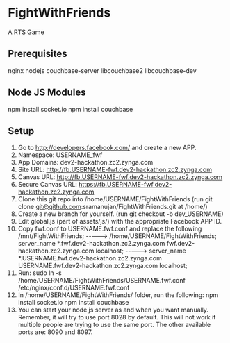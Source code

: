 FightWithFriends
================

A RTS Game


Prerequisites
-------------
nginx
nodejs
couchbase-server
libcouchbase2
libcouchbase-dev


Node JS Modules
---------------
npm install socket.io
npm install couchbase


Setup
-----
1. Go to http://developers.facebook.com/ and create a new APP.
2. Namespace: USERNAME_fwf
3. App Domains: dev2-hackathon.zc2.zynga.com
4. Site URL: http://fb.USERNAME-fwf.dev2-hackathon.zc2.zynga.com
5. Canvas URL: http://fb.USERNAME-fwf.dev2-hackathon.zc2.zynga.com
6. Secure Canvas URL: https://fb.USERNAME-fwf.dev2-hackathon.zc2.zynga.com
7. Clone this git repo into /home/USERNAME/FightWithFriends (run git clone git@github.com:sramanujan/FightWithFriends.git at /home/<username>)
8. Create a new branch for yourself. (run git checkout -b dev_USERNAME)
9. Edit global.js (part of assets/js/) with the appropriate Facebook APP ID.
10. Copy fwf.conf to USERNAME.fwf.conf and replace the following
    /mnt/FightWithFriends; -----> /home/USERNAME/FightWithFriends;
    server_name *.fwf.dev2-hackathon.zc2.zynga.com fwf.dev2-hackathon.zc2.zynga.com localhost; -----> server_name *.USERNAME.fwf.dev2-hackathon.zc2.zynga.com USERNAME.fwf.dev2-hackathon.zc2.zynga.com localhost;
11. Run: sudo ln -s /home/USERNAME/FightWithFriends/USERNAME.fwf.conf /etc/nginx/conf.d/USERNAME.fwf.conf
12. In /home/USERNAME/FightWithFriends/ folder, run the following:
    npm install socket.io
    npm install couchbase
13. You can start your node js server as and when you want manually. Remember, it will try to use port 8028 by default. This will not work if multiple people are trying to use the same port. The other available ports are: 8090 and 8097.
